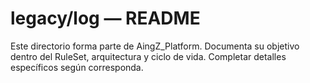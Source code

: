 # legacy/log — README

Este directorio forma parte de AingZ_Platform. Documenta su objetivo dentro del RuleSet, arquitectura y ciclo de vida. Completar detalles específicos según corresponda.

